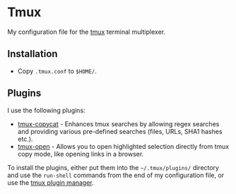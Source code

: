 Tmux
====

My configuration file for the [tmux](http://tmux.sourceforge.net/) terminal
multiplexer.

Installation
------------

* Copy `.tmux.conf` to `$HOME/`.

Plugins
-------

I use the following plugins:

* [tmux-copycat](https://github.com/tmux-plugins/tmux-copycat) - Enhances tmux
  searches by allowing regex searches and providing various pre-defined
  searches (files, URLs, SHA1 hashes etc.).
* [tmux-open](https://github.com/tmux-plugins/tmux-open) - Allows you to open
  highlighted selection directly from tmux copy mode, like opening links in a
  browser.

To install the plugins, either put them into the `~/.tmux/plugins/` directory
and use the `run-shell` commands from the end of my configuration file, or use
the [tmux plugin manager](https://github.com/tmux-plugins/tpm).

